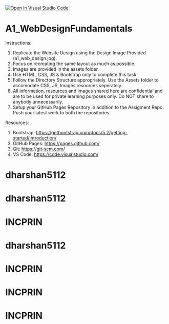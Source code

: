 [![Open in Visual Studio Code](https://classroom.github.com/assets/open-in-vscode-c66648af7eb3fe8bc4f294546bfd86ef473780cde1dea487d3c4ff354943c9ae.svg)](https://classroom.github.com/online_ide?assignment_repo_id=8201044&assignment_repo_type=AssignmentRepo)
# A1_WebDesignFundamentals

Instructions:

1. Replicate the Website Design using the Design Image Provided (a1_web_design.jpg).
2. Focus on recreating the same layout as much as possible.
3. Images are provided in the assets folder.
4. Use HTML, CSS, JS & Bootstrap only to complete this task
5. Follow the Directory Structure appropriately. Use the Assets folder to accomodate CSS, JS, Images resources seperately.
6. All information, resources and images shared here are confidential and are to be used for private learning purposes only. Do NOT share to anybody unnecessarily.
7. Setup your GitHub Pages Repository in addition to the Assigment Repo. Push your latest work to both the repositories.


Resources:
1. Bootstrap: https://getbootstrap.com/docs/5.2/getting-started/introduction/
2. GitHub Pages: https://pages.github.com/
3. Git: https://git-scm.com/
4. VS Code: https://code.visualstudio.com/
# dharshan5112
# dharshan5112
# INCPRIN
# dharshan5112
# INCPRIN
# INCPRIN
# INCPRIN
